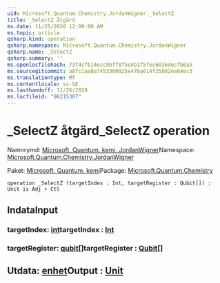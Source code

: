 ```yaml
---
uid: Microsoft.Quantum.Chemistry.JordanWigner._SelectZ
title: _SelectZ åtgärd
ms.date: 11/25/2020 12:00:00 AM
ms.topic: article
qsharp.kind: operation
qsharp.namespace: Microsoft.Quantum.Chemistry.JordanWigner
qsharp.name: _SelectZ
qsharp.summary: ''
ms.openlocfilehash: 73f4cfb14ecc9bff8f5e4b1f5fec6036decfb6a5
ms.sourcegitcommit: a87c1aa8e7453360025e47ba614f25b02ea84ec3
ms.translationtype: MT
ms.contentlocale: sv-SE
ms.lasthandoff: 11/26/2020
ms.locfileid: "96215307"
---
```

# <a name="_selectz-operation"></a><span data-ttu-id="c7ef0-102">_SelectZ åtgärd</span><span class="sxs-lookup"><span data-stu-id="c7ef0-102">_SelectZ operation</span></span>

<span data-ttu-id="c7ef0-103">Namnrymd: [Microsoft. Quantum. kemi. JordanWigner](xref:Microsoft.Quantum.Chemistry.JordanWigner)</span><span class="sxs-lookup"><span data-stu-id="c7ef0-103">Namespace: [Microsoft.Quantum.Chemistry.JordanWigner](xref:Microsoft.Quantum.Chemistry.JordanWigner)</span></span>

<span data-ttu-id="c7ef0-104">Paket: [Microsoft. Quantum. kemi](https://nuget.org/packages/Microsoft.Quantum.Chemistry)</span><span class="sxs-lookup"><span data-stu-id="c7ef0-104">Package: [Microsoft.Quantum.Chemistry](https://nuget.org/packages/Microsoft.Quantum.Chemistry)</span></span>




```qsharp
operation _SelectZ (targetIndex : Int, targetRegister : Qubit[]) : Unit is Adj + Ctl
```


## <a name="input"></a><span data-ttu-id="c7ef0-105">Indata</span><span class="sxs-lookup"><span data-stu-id="c7ef0-105">Input</span></span>

### <a name="targetindex--int"></a><span data-ttu-id="c7ef0-106">targetIndex: [int](xref:microsoft.quantum.lang-ref.int)</span><span class="sxs-lookup"><span data-stu-id="c7ef0-106">targetIndex : [Int](xref:microsoft.quantum.lang-ref.int)</span></span>




### <a name="targetregister--qubit"></a><span data-ttu-id="c7ef0-107">targetRegister: [qubit](xref:microsoft.quantum.lang-ref.qubit)[]</span><span class="sxs-lookup"><span data-stu-id="c7ef0-107">targetRegister : [Qubit](xref:microsoft.quantum.lang-ref.qubit)[]</span></span>





## <a name="output--unit"></a><span data-ttu-id="c7ef0-108">Utdata: [enhet](xref:microsoft.quantum.lang-ref.unit)</span><span class="sxs-lookup"><span data-stu-id="c7ef0-108">Output : [Unit](xref:microsoft.quantum.lang-ref.unit)</span></span>

